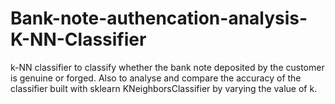 # Bank-note-authencation-analysis-K-NN-Classifier
k-NN classifier to classify whether the bank note deposited by the customer is genuine or forged. Also to analyse and compare the accuracy of the classifier built with sklearn KNeighborsClassifier by varying the value of k.
